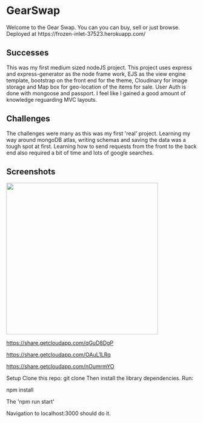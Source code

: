 <h1>GearSwap</h1>
<p>Welcome to the Gear Swap. You can you can buy, sell or just browse. Deployed at https://frozen-inlet-37523.herokuapp.com/ </p>

<h2>Successes</h2>
This was my first medium sized nodeJS project. This project uses express and express-generator as the node frame work, EJS as the view engine template, bootstrap on the front end for the theme, Cloudinary for image storage and Map box for geo-location of the items for sale. User Auth is done with mongoose and passport. I feel like I gained a good amount of knowledge reguarding MVC layouts.

<h2>Challenges</h2>
The challenges were many as this was my first 'real' project. Learning my way around mongoDB atlas, writing schemas and saving the data was a tough spot at first. Learning how to send requests from the front to the back end also required a bit of time and lots of google searches.

<h2>Screenshots</h2>
<img src="https://share.getcloudapp.com/6quLpLk4" style="width: 400px">

https://share.getcloudapp.com/qGuD8DgP

https://share.getcloudapp.com/OAuL1LRq

https://share.getcloudapp.com/nOumrmYO

Setup
Clone this repo: git clone
Then install the library dependencies. Run:

npm install

The 'npm run start'

Navigation to localhost:3000 should do it.
